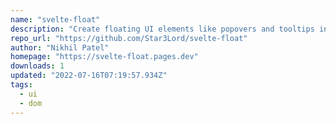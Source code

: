 ```yaml
---
name: "svelte-float"
description: "Create floating UI elements like popovers and tooltips in Svelte."
repo_url: "https://github.com/Star3Lord/svelte-float"
author: "Nikhil Patel"
homepage: "https://svelte-float.pages.dev"
downloads: 1
updated: "2022-07-16T07:19:57.934Z"
tags: 
  - ui
  - dom
---
```

